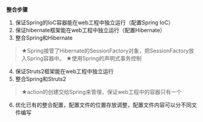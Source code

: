 
**整合步骤**
1. 保证Spring的IoC容器能在web工程中独立运行（配置Spring IoC）
2. 保证hibernate框架能在web工程中独立运行（配置Hibernate）
3. 整合Spring和Hibernate

> ★Spring接管了Hibernate的SessionFactory对象，把SessionFactory放入Spring容器中。
> ★使用Spring的声明式事务控制

4. 保证Struts2框架能在web工程中独立运行
5. 整合Spring和Struts2
> ★action的创建交给Spring来管理，保证web工程中的容器只有一个
6. 优化已有的整合配置，配置文件的位置存放调整，配置文件内容可以分不同文件编写





















